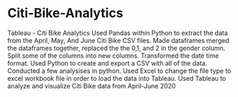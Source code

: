 # Citi-Bike-Analytics
Tableau - Citi Bike Analytics
Used Pandas within Python to extract the data from the April, May, And June Citi Bike CSV files.
Made dataframes merged the dataframes together, replaced the the 0,1, and 2 in the gender column. Split some of the columns into new columns. Transformed the date time format. 
Used Python to create and export a CSV with all of the data. Conducted a few analysises in python. Used Excel to change the file type to excel workbook file in order to load the data into Tableau.
Used Tableau to analyze and visualize Citi Bike data from April-June 2020
